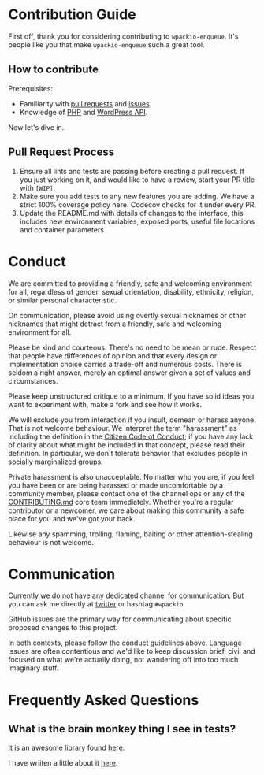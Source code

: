 # Contribution Guide

First off, thank you for considering contributing to `wpackio-enqueue`. It's people like you that make `wpackio-enqueue` such a great tool.

## How to contribute

Prerequisites:

- Familiarity with [pull requests](https://help.github.com/articles/using-pull-requests) and [issues](https://guides.github.com/features/issues/).
- Knowledge of [PHP](https://php.net) and [WordPress API](https://developer.wordpress.org).

Now let's dive in.

## Pull Request Process

1. Ensure all lints and tests are passing before creating a pull request. If you
   just working on it, and would like to have a review, start your PR title with `[WIP]`.
2. Make sure you add tests to any new features you are adding. We have a strict
   100% coverage policy here. Codecov checks for it under every PR.
3. Update the README.md with details of changes to the interface, this includes new environment
   variables, exposed ports, useful file locations and container parameters.

# Conduct

We are committed to providing a friendly, safe and welcoming environment for
all, regardless of gender, sexual orientation, disability, ethnicity, religion,
or similar personal characteristic.

On communication, please avoid using overtly sexual nicknames or other nicknames that
might detract from a friendly, safe and welcoming environment for all.

Please be kind and courteous. There's no need to be mean or rude.
Respect that people have differences of opinion and that every design or
implementation choice carries a trade-off and numerous costs. There is seldom
a right answer, merely an optimal answer given a set of values and
circumstances.

Please keep unstructured critique to a minimum. If you have solid ideas you
want to experiment with, make a fork and see how it works.

We will exclude you from interaction if you insult, demean or harass anyone.
That is not welcome behaviour. We interpret the term "harassment" as
including the definition in the
[Citizen Code of Conduct](http://citizencodeofconduct.org/);
if you have any lack of clarity about what might be included in that concept,
please read their definition. In particular, we don't tolerate behavior that
excludes people in socially marginalized groups.

Private harassment is also unacceptable. No matter who you are, if you feel
you have been or are being harassed or made uncomfortable by a community
member, please contact one of the channel ops or any of the
[CONTRIBUTING.md](https://github.com/jden/CONTRIBUTING.md) core team
immediately. Whether you're a regular contributor or a newcomer, we care about
making this community a safe place for you and we've got your back.

Likewise any spamming, trolling, flaming, baiting or other attention-stealing
behaviour is not welcome.

# Communication

Currently we do not have any dedicated channel for communication. But you can
ask me directly at [twitter](https://twitter.com/swashata) or hashtag `#wpackio`.

GitHub issues are the primary way for communicating about specific proposed
changes to this project.

In both contexts, please follow the conduct guidelines above. Language issues
are often contentious and we'd like to keep discussion brief, civil and focused
on what we're actually doing, not wandering off into too much imaginary stuff.

# Frequently Asked Questions

## What is the brain monkey thing I see in tests?

It is an awesome library found [here](https://brain-wp.github.io/BrainMonkey/).

I have wriiten a little about it [here](https://swas.io/blog/wordpress-plugin-unit-test-with-brainmonkey/).
